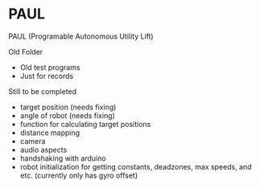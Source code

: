 # PAUL
PAUL (Programable Autonomous Utility Lift)

Old Folder
  - Old test programs
  - Just for records

Still to be completed
  - target position (needs fixing)
  - angle of robot (needs fixing)
  - function for calculating target positions
  - distance mapping
  - camera
  - audio aspects
  - handshaking with arduino
  - robot initialization for getting constants, deadzones, max speeds, and etc. (currently only has gyro offset)
